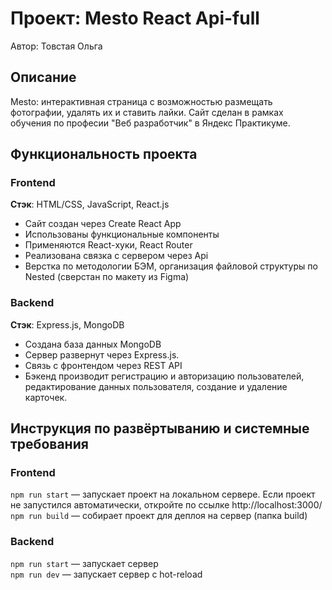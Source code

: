 # Проект: Mesto React Api-full
Автор: Товстая Ольга

## Описание
Mesto: интерактивная страница с возможностью размещать фотографии, удалять их и ставить лайки.
Cайт сделан в рамках обучения по професии "Веб разработчик" в Яндекс Практикуме.

## Функциональность проекта
### Frontend
__Стэк__: HTML/CSS, JavaScript, React.js

* Сайт создан через Create React App
* Использованы функциональные компоненты
* Применяются React-хуки, React Router
* Реализована связка с сервером через Api 
* Верстка по методологии БЭМ, организация файловой структуры по Nested (сверстан по макету из Figma)

### Backend
__Стэк__: Express.js, MongoDB
 
* Создана база данных MongoDB
* Cервер развернут через Express.js. 
* Связь с фронтендом через REST API
* Бэкенд производит регистрацию и авторизацию пользователей, редактирование данных пользователя, создание и удаление карточек.

## Инструкция по развёртыванию и системные требования
### Frontend

`npm run start` — запускает проект на локальном сервере. Если проект не запустился автоматически, откройте по ссылке http://localhost:3000/   
`npm run build` — собирает проект для деплоя на сервер (папка build)

### Backend
  
`npm run start` — запускает сервер   
`npm run dev` — запускает сервер с hot-reload
